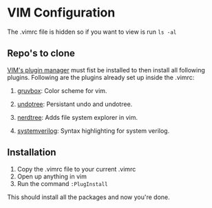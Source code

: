 # VIM Configuration
The .vimrc file is hidden so if you want to view is run `ls -al`

## Repo's to clone
[VIM's plugin manager](https://github.com/junegunn/vim-plug) must fist be
installed to then install all following plugins. Following are the plugins
already set up inside the .vimrc:

1. [gruvbox](https://github.com/morhetz/gruvbox.git): Color scheme for vim.

2. [undotree](https://github.com/mbbill/undotree.git): Persistant undo and
undotree.

3. [nerdtree](https://github.com/preservim/nerdtree): Adds file system explorer
in vim.

3. [systemverilog](https://github.com/nachumk/systemverilog.vim.git): Syntax
highlighting for system verilog.

## Installation
1. Copy the .vimrc file to your current .vimrc
2. Open up anything in vim
3. Run the command `:PlugInstall`

This should install all the packages and now you're done.


